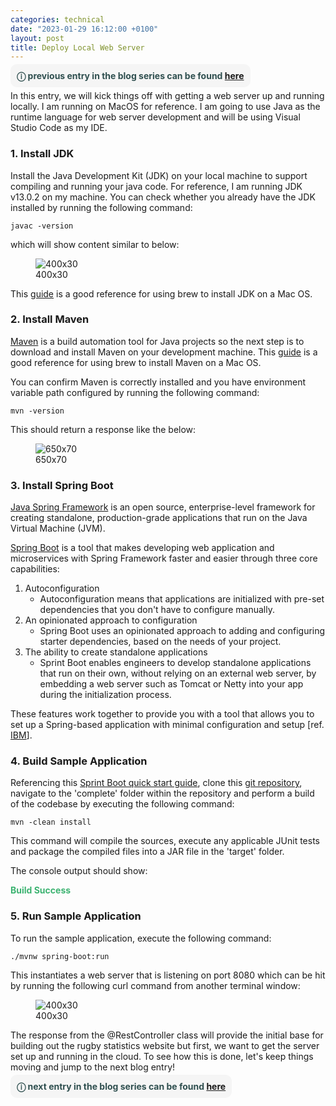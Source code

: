 ```yaml
---
categories: technical
date: "2023-01-29 16:12:00 +0100"
layout: post
title: Deploy Local Web Server
---
```


<span style="border-radius: 10px; background: WhiteSmoke; padding: 10px; text: black">
    <span style="color: DarkSlateGray">
        <b>
            &#9432; previous entry in the blog series can be found <a href="https://timosullivan.org/rugby-series/">here</a>
        </b>
    </span>
</span>

In this entry, we will kick things off with getting a web server up and running locally. I am running on MacOS for reference. I am going to use Java as the runtime language for web server development and will be using Visual Studio Code as my IDE.

### 1. Install JDK

Install the Java Development Kit (JDK) on your local machine to support compiling and running your java code. For reference, I am running JDK v13.0.2 on my machine. You can check whether you already have the JDK installed by running the following command:

    javac -version

which will show content similar to below:

<figure>
<img
123
alt="400x30" />
<figcaption aria-hidden="true">
400x30
</figcaption>
</figure>

This <a href="https://mkyong.com/java/how-to-install-java-on-mac-osx/">guide</a> is a good reference for using brew to install JDK on a Mac OS.

### 2. Install Maven

<a href="https://maven.apache.org/">Maven</a> is a build automation tool for Java projects so the next step is to download and install Maven on your development machine. This <a href="https://mkyong.com/maven/install-maven-on-mac-osx/#homebrew-install-maven-on-macos">guide</a> is a good reference for using brew to install Maven on a Mac OS.

You can confirm Maven is correctly installed and you have environment variable path configured by running the following command:

    mvn -version

This should return a response like the below:

<figure>
<img
123
alt="650x70" />
<figcaption aria-hidden="true">
650x70
</figcaption>
</figure>

### 3. Install Spring Boot

<a href="https://spring.io/">Java Spring Framework</a> is an open source, enterprise-level framework for creating standalone, production-grade applications that run on the Java Virtual Machine (JVM).

<a href="https://spring.io/projects/spring-boot">Spring Boot</a> is a tool that makes developing web application and microservices with Spring Framework faster and easier through three core capabilities:

1.  Autoconfiguration
    - Autoconfiguration means that applications are initialized with pre-set dependencies that you don't have to configure manually.
2.  An opinionated approach to configuration
    - Spring Boot uses an opinionated approach to adding and configuring starter dependencies, based on the needs of your project.
3.  The ability to create standalone applications
    - Sprint Boot enables engineers to develop standalone applications that run on their own, without relying on an external web server, by embedding a web server such as Tomcat or Netty into your app during the initialization process.

These features work together to provide you with a tool that allows you to set up a Spring-based application with minimal configuration and setup \[ref. <a href="https://www.ibm.com/topics/java-spring-boot#:~:text=Spring%20Boot%20helps%20developers%20create,app%20during%20the%20initialization%20process.">IBM</a>\].

### 4. Build Sample Application

Referencing this <a href="https://spring.io/guides/gs/spring-boot/">Sprint Boot quick start guide</a>, clone this <a href="https://github.com/spring-guides/gs-spring-boot.git">git repository</a>, navigate to the 'complete' folder within the repository and perform a build of the codebase by executing the following command:

    mvn -clean install

This command will compile the sources, execute any applicable JUnit tests and package the compiled files into a JAR file in the 'target' folder.

The console output should show:
<p>
    <span style="color: MediumSeaGreen"><b>Build Success</b></span>
</p>

### 5. Run Sample Application

To run the sample application, execute the following command:

    ./mvnw spring-boot:run

This instantiates a web server that is listening on port 8080 which can be hit by running the following curl command from another terminal window:

<figure>
<img
123
alt="400x30" />
<figcaption aria-hidden="true">
400x30
</figcaption>
</figure>

The response from the @RestController class will provide the initial base for building out the rugby statistics website but first, we want to get the server set up and running in the cloud. To see how this is done, let's keep things moving and jump to the next blog entry!

<span style="border-radius: 10px; background: WhiteSmoke; padding: 10px; text: black">
    <span style="color: DarkSlateGray">
        <b>
            &#9432; next entry in the blog series can be found <a href="https://timosullivan.org/rugby-series/">here</a>
        </b>
    </span>
</span>
